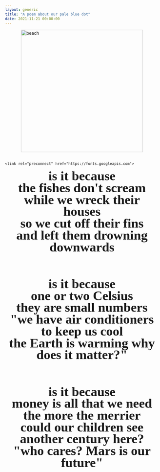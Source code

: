 ```yaml
---
layout: generic
title: "A poem about our pale blue dot"
date: 2021-11-21 00:00:00
---
```

<div class="content">
            <!--kg-card-begin: html-->
    <link rel="preconnect" href="https://fonts.googleapis.com">
<link rel="preconnect" href="https://fonts.gstatic.com" crossorigin="">
<link href="https://fonts.googleapis.com/css2?family=Rubik:ital,wght@1,300&amp;display=swap" rel="stylesheet">
<style>
 img.center{
     display: block;
     margin-left: auto;
     margin-right: auto;
    }
    div.g {
        font-size: 18px;
        text-align: center;
        font-family: 'Rubik', sans-serif;
    }
</style>

<img src="https://i.imgur.com/1jubc8p.jpg" alt="beach" class="center" height="400" width="400">
<div class="g"></div>
<br>
<!--kg-card-end: html--><!--kg-card-begin: html--><style> 
    .poem {
        font-family: 'Estonia', Garamond, cursive;
        font-size: 43px;
        line-height: 90%;
        font-weight: bold;
        text-align: center;
    }
</style>

    <link rel="preconnect" href="https://fonts.googleapis.com">
<link rel="preconnect" href="https://fonts.gstatic.com" crossorigin="">
<link href="https://fonts.googleapis.com/css2?family=Estonia&amp;display=swap" rel="stylesheet">

<div class="poem">
is it because<br>
the fishes don't scream<br>
while we wreck their houses<br>
so we cut off their fins<br>
and left them drowning downwards <br> <br>

is it because<br>
one or two Celsius<br>
they are small numbers<br>
"we have air conditioners to keep us cool<br>
the Earth is warming why does it matter?"<br><br>

is it because<br>
money is all that we need<br>
the more the merrier<br>
could our children see another century here?<br>
    "who cares? Mars is our future"<br></div><!--kg-card-end: html-->
        </div>